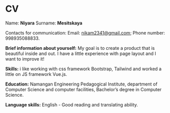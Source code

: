 # CV
Name: **Niyara**
Surname: **Mesitskaya**

Contacts for communication:
    Email: [nikam2341@gmail.com](mailto:nikam2341@gmail.com);
    Phone number: 998935088833.

**Brief information about yourself:**
    My goal is to create a product that is beautiful inside and out. 
    I have a little experience with page layout and I want to improve it!
   
**Skills:**
    i like working with css framework Bootstrap, Tailwind  and worked a little on JS framework Vue.js.

**Education:**
    Namangan Engineering Pedagogical Institute, department of Computer Science and computer facilities, Bachelor’s degree in Computer Science.

**Language skills:** 
    English - Good reading and translating ability.